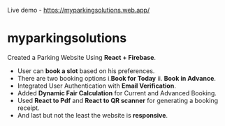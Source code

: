 Live demo - https://myparkingsolutions.web.app/
# myparkingsolutions
Created a Parking Website Using **React + Firebase**.
 * User can **book a slot** based on his preferences. 
 * There are two booking options i.**Book for Today** ii. **Book in Advance**.
 * Integrated User Authentication with **Email Verification**.
 * Added **Dynamic Fair Calculation** for Current and Advanced Booking.
 * Used **React to Pdf**  and **React to QR scanner** for generating a booking receipt.
 * And last but not the least the website is **responsive**.
